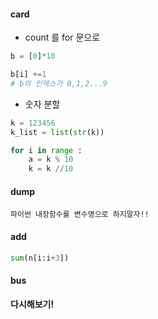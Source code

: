 #### card

* count 를 for 문으로

```python
b = [0]*10

b[i] +=1 
# b의 인덱스가 0,1,2...9
```

* 숫자 분할

```python
k = 123456
k_list = list(str(k))
```

```python
for i in range :
    a = k % 10
    k = k //10
```



#### dump

`파이썬 내장함수를 변수명으로 하지말자!!`



#### add

```python
sum(n[i:i+3])
```



#### bus

**다시해보기!**





